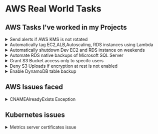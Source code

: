 
# AWS Real World Tasks
## AWS Tasks I've worked in my Projects
<details><summary>Send alerts if AWS KMS is not rotated</summary>

  ```css
  Fetch all AWS KMS keys and if KMS is not rotated in 90 days and emails using SES, this should
  be impletented by scheduling lambda function
  ```
</details>
<details><summary>Automatically tag EC2,ALB,Autoscaling, RDS instances using Lambda</summary>

  ```css
  Keep common tags in s3 bucket, trigger lambda function when EC2,ALB,Auto Scaling,RDS 
  resources are created and tag them automatically
  ```
</details>
<details><summary>Automatically shutdown Dev EC2 and RDS instance on weekends</summary>

  ```css
  Group EC2 and RDS by taging appropriately and stop them weekends and start them on weekdays
  ```
</details>
<details><summary>Automate RDS native backups of Microsoft SQL Server</summary>

  ```css
  Lambda function should be deployed in private subnet, database credentials should be stored in
  secrets manager, configure secrets manager interface endpoint in a VPC so lambda can accesss
  secrets manager over aws private network.
  ```
</details>
<details><summary>Grant S3 Bucket access only to specifc users</summary>

  ```css
  For our client we are storing PII data in S3 bucket and to protect that from ananymous users 
  we should create S3 bucket policy so that only selective users can read
  ```
</details>
<details><summary>Deny S3 Uploads if encryption at rest is not enabled</summary>

  ```css
  For our client we are storing PII data in S3 bucket and to protect that from ananymous users 
  we should create S3 bucket policy so that only selective users can read
  ```
</details>

<details><summary>Enable DynamoDB table backup</summary>

  ```css
      Enable backups on specified dynamoDB backups
  ```
</details>

## AWS Issues faced
<details><summary>CNAMEAlreadyExists Exception</summary>
  
  ```
     Read the following link about the issues
     https://aws.amazon.com/premiumsupport/knowledge-center/resolve-cnamealreadyexists-error/
  ```
  
</details>

## Kubernetes issues

<details><summary>Metrics server certificates issue</summary>
  
  ```
 "Failed to scrape node" err="Get \"https://IP:10250/metrics/resource\": x509: cannot validate certificate for IP because it doesn't contain any IP SANs" node="node01"
  ```
  ```
  If we see above error in metrics server deployment. we need to add "- --kubelet-insecure-tls" in container args. as shown below screenshoot.
  ```
  ![metrics-servers-certs-issue](https://github.com/javahometech/aws-real-work/blob/main/images/metrics-servers-certs-issue.png)
</details>

